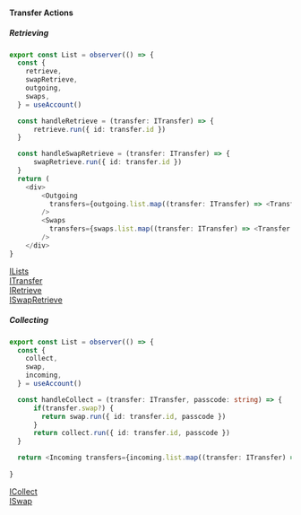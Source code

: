 
#### Transfer Actions

##### Retrieving
```typescript
export const List = observer(() => {
  const {
    retrieve,
    swapRetrieve,
    outgoing,
    swaps,
  } = useAccount()

  const handleRetrieve = (transfer: ITransfer) => {
      retrieve.run({ id: transfer.id })
  }

  const handleSwapRetrieve = (transfer: ITransfer) => {
      swapRetrieve.run({ id: transfer.id })
  }
  return (
    <div>
        <Outgoing 
          transfers={outgoing.list.map((transfer: ITransfer) => <Transfer transfer={transfer} onRetrieve={handleRetrieve} /> )} 
        />
        <Swaps 
          transfers={swaps.list.map((transfer: ITransfer) => <Transfer transfer={transfer} onRetrieve={handleSwapRetrieve} />)}
        />
    </div>
}
```

<a href="/docs/api/stores/interfaces/ILists">ILists</a>
<br />
<a href="/docs/api/stores/interfaces/ITransfer">ITransfer</a>
<br />
<a href="/docs/api/stores/interfaces/IAccount#retrieve">IRetrieve</a>
<br />
<a href="/docs/api/stores/interfaces/IAccount#swapretrieve">ISwapRetrieve</a>

##### Collecting
```typescript
export const List = observer(() => {
  const {
    collect,
    swap,
    incoming,
  } = useAccount()

  const handleCollect = (transfer: ITransfer, passcode: string) => {
      if(transfer.swap?) {
        return swap.run({ id: transfer.id, passcode })
      }
      return collect.run({ id: transfer.id, passcode })
  }

  return <Incoming transfers={incoming.list.map((transfer: ITransfer) => <Transfer transfer={transfer} onCollect={handleCollect} />} />
   
}
```

<a href="/docs/api/stores/interfaces/IAccount#collect">ICollect</a>
<br />
<a href="/docs/api/stores/interfaces/IAccount#swap">ISwap</a>